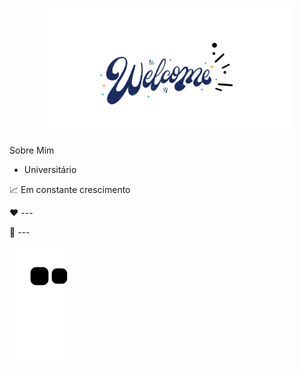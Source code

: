 
<p align="center"><a href="https://github.com/VitXP/vitxp.git"><img width="80%" alt="Oie! Bem vindo ao meu perfil" src="./assets/welcome.png" /></a></p>


Sobre Mim

- Universitário

📈 Em constante crescimento

❤️ ---

💬 ---


![snake gif](https://github.com/VitXP/VitXP/blob/output/github-contribution-grid-snake.svg)
